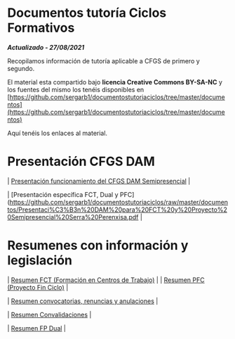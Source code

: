 # Documentos tutoría Ciclos Formativos

***Actualizado - 27/08/2021***

Recopilamos información de tutoría aplicable a CFGS de primero y segundo.


El material esta compartido bajo **licencia Creative Commons BY-SA-NC** y los fuentes del mismo los tenéis disponibles en 
[https://github.com/sergarb1/documentostutoriaciclos/tree/master/documentos](https://github.com/sergarb1/documentostutoriaciclos/tree/master/documentos)

Aquí tenéis los enlaces al material.

# Presentación CFGS DAM

| [Presentación funcionamiento del CFGS DAM Semipresencial](https://github.com/sergarb1/documentostutoriaciclos/raw/master/documentos/Presentaci%C3%B3n%20DAM%20Semipresencial%20Serra%20Perenxisa.pdf) |

| [Presentación específica FCT, Dual y PFC](https://github.com/sergarb1/documentostutoriaciclos/raw/master/documentos/Presentaci%C3%B3n%20DAM%20para%20FCT%20y%20Proyecto%20Semipresencial%20Serra%20Perenxisa.pdf |


# Resumenes con información y legislación

| [Resumen FCT (Formación en Centros de Trabajo)](https://github.com/sergarb1/documentostutoriaciclos/raw/master/documentos/FCT%20Normal%20CheatSheet.pdf) |
| [Resumen PFC (Proyecto Fin Ciclo)](https://github.com/sergarb1/documentostutoriaciclos/raw/master/documentos/PFC%20CheatSheet.pdf) |

| [Resumen convocatorias, renuncias y anulaciones](https://github.com/sergarb1/documentostutoriaciclos/raw/master/documentos/Convocatorias%2C%20renuncias%20y%20anulaciones%20-%20CheatSheet.pdf) |

| [Resumen Convalidaciones](https://github.com/sergarb1/documentostutoriaciclos/raw/master/documentos/Convalidaciones%20-%20CheatSheet.pdf) |


| [Resumen FP Dual](https://github.com/sergarb1/documentostutoriaciclos/raw/master/documentos/FP%20Dual%20CheatSheet.pdf) |

